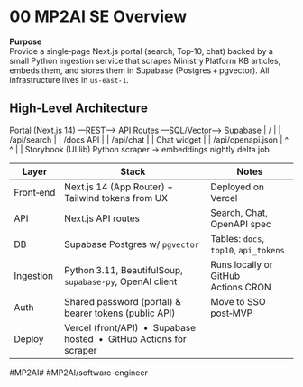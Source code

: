 # 00 MP2AI SE Overview

<!-- 00_overview.md -->

**Purpose**  
Provide a single‑page Next.js portal (search, Top‑10, chat) backed by a small Python ingestion service that scrapes Ministry Platform KB articles, embeds them, and stores them in Supabase (Postgres + pgvector). All infrastructure lives in `us‑east‑1`.

## High‑Level Architecture
Portal (Next.js 14)  —REST—>  API Routes    —SQL/Vector—>  Supabase
|  /            |                |  /api/search             |
|  /docs API    |                |  /api/chat               |
|  Chat widget  |                |  /api/openapi.json       |
^                                        ^
|                                        |
Storybook (UI lib)            Python scraper → embeddings
nightly delta job

| Layer | Stack | Notes |
|-------|-------|-------|
| Front‑end | Next.js 14 (App Router) + Tailwind tokens from UX | Deployed on Vercel |
| API | Next.js API routes | Search, Chat, OpenAPI spec |
| DB | Supabase Postgres w/ `pgvector` | Tables: `docs`, `top10`, `api_tokens` |
| Ingestion | Python 3.11, BeautifulSoup, `supabase-py`, OpenAI client | Runs locally or GitHub Actions CRON |
| Auth | Shared password (portal) & bearer tokens (public API) | Move to SSO post‑MVP |
| Deploy | Vercel (front/API)  •  Supabase hosted  •  GitHub Actions for scraper | |

#MP2AI# #MP2AI/software-engineer